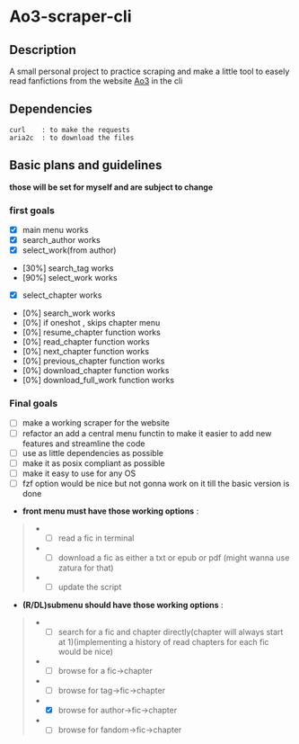 # Ao3-scraper-cli

## Description

A small personal project to practice scraping and make a little tool to easely read fanfictions from the website [Ao3](https://archiveofourown.org/) in the cli

## Dependencies
    curl    : to make the requests
    aria2c  : to download the files
## Basic plans and guidelines

**those will be set for myself and are subject to change**

### first goals

- [x] main menu works
- [x] search_author works
- [x] select_work(from author)
- [30%] search_tag works
- [90%] select_work works
- [x] select_chapter works
- [0%] search_work works
- [0%] if oneshot , skips chapter menu 
- [0%] resume_chapter function works
- [0%] read_chapter function works
- [0%] next_chapter function works
- [0%] previous_chapter function works
- [0%] download_chapter function works
- [0%] download_full_work function works
  
### Final goals

- [ ] make a working scraper for the website
- [ ] refactor an add a central menu functin to make it easier to add new features and streamline the code
- [ ] use as little dependencies as possible
- [ ] make it as posix compliant as possible
- [ ] make it easy to use for any OS
- [ ] fzf option would be nice but not gonna work on it till the basic version is done
- **front menu must have those working options** :

>- - [ ] read a fic in terminal
>- - [ ] download a fic as either a txt or epub or pdf (might wanna use zatura for that)
>- - [ ] update the script

- **(R/DL)submenu should have those working options** :

>- - [ ] search for a fic and chapter directly(chapter will always start at 1)(implementing a history of read chapters for each fic would be nice)
>- - [ ] browse for a fic->chapter
>- - [ ] browse for tag->fic->chapter
>- - [x] browse for author->fic->chapter
>- - [ ] browse for fandom->fic->chapter
